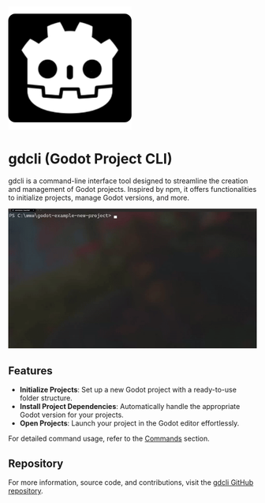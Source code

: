 ![gdcli Logo](assets/icon.png)

# gdcli (Godot Project CLI)

gdcli is a command-line interface tool designed to streamline the creation and management of Godot projects. Inspired by npm, it offers functionalities to initialize projects, manage Godot versions, and more.

![command init](assets/gdcli_init.gif)

## Features

- **Initialize Projects**: Set up a new Godot project with a ready-to-use folder structure.
- **Install Project Dependencies**: Automatically handle the appropriate Godot version for your projects.
- **Open Projects**: Launch your project in the Godot editor effortlessly.

For detailed command usage, refer to the [Commands](commands/init.md) section.

## Repository

For more information, source code, and contributions, visit the [gdcli GitHub repository](https://github.com/IgorBayerl/gdcli).
